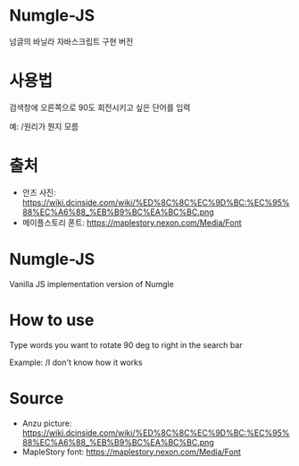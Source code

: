# Numgle-JS
넘글의 바닐라 자바스크립트 구현 버전

# 사용법
검색창에 오른쪽으로 90도 회전시키고 싶은 단어를 입력

예: /원리가 뭔지 모름

# 출처
- 안즈 사진: https://wiki.dcinside.com/wiki/%ED%8C%8C%EC%9D%BC:%EC%95%88%EC%A6%88_%EB%B9%BC%EA%BC%BC.png
- 메이플스토리 폰트: https://maplestory.nexon.com/Media/Font

# Numgle-JS
Vanilla JS implementation version of Numgle

# How to use
Type words you want to rotate 90 deg to right in the search bar

Example: /I don't know how it works

# Source
- Anzu picture: https://wiki.dcinside.com/wiki/%ED%8C%8C%EC%9D%BC:%EC%95%88%EC%A6%88_%EB%B9%BC%EA%BC%BC.png
- MapleStory font: https://maplestory.nexon.com/Media/Font